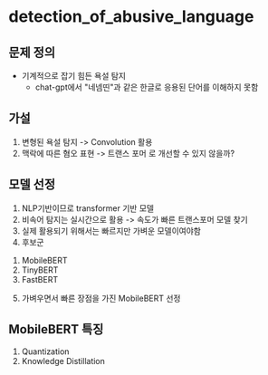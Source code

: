 # detection_of_abusive_language
## 문제 정의
- 기계적으로 잡기 힘든 욕설 탐지
  - chat-gpt에서 "네넴띤"과 같은 한글로 응용된 단어를 이해하지 못함
## 가설
  1. 변형된 욕설 탐지 -> Convolution 활용
  2. 맥락에 따른 혐오 표현 -> 트랜스 포머
  로 개선할 수 있지 않을까?

## 모델 선정
1. NLP기반이므로 transformer 기반 모델
2. 비속어 탐지는 실시간으로 활용 -> 속도가 빠른 트랜스포머 모델 찾기
3. 실제 활용되기 위해서는 빠르지만 가벼운 모델이여야함
4. 후보군
  1) MobileBERT
  2) TinyBERT
  3) FastBERT
5. 가벼우면서 빠른 장점을 가진 MobileBERT 선정

## MobileBERT 특징
1. Quantization
2. Knowledge Distillation
